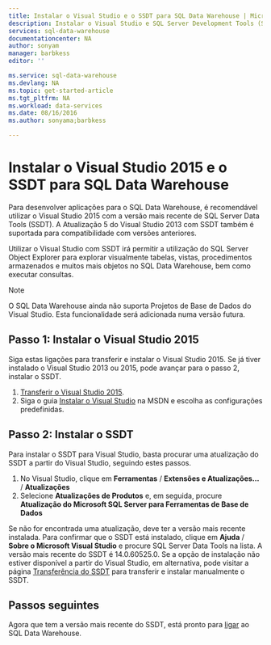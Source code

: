 ```yaml
---
title: Instalar o Visual Studio e o SSDT para SQL Data Warehouse | Microsoft Docs
description: Instalar o Visual Studio e SQL Server Development Tools (SSDT) para o Azure SQL Data Warehouse
services: sql-data-warehouse
documentationcenter: NA
author: sonyam
manager: barbkess
editor: ''

ms.service: sql-data-warehouse
ms.devlang: NA
ms.topic: get-started-article
ms.tgt_pltfrm: NA
ms.workload: data-services
ms.date: 08/16/2016
ms.author: sonyama;barbkess

---
```

# Instalar o Visual Studio 2015 e o SSDT para SQL Data Warehouse
Para desenvolver aplicações para o SQL Data Warehouse, é recomendável utilizar o Visual Studio 2015 com a versão mais recente de SQL Server Data Tools (SSDT).  A Atualização 5 do Visual Studio 2013 com SSDT também é suportada para compatibilidade com versões anteriores.  

Utilizar o Visual Studio com SSDT irá permitir a utilização do SQL Server Object Explorer para explorar visualmente tabelas, vistas, procedimentos armazenados e muitos mais objetos no SQL Data Warehouse, bem como executar consultas.

> [!NOTE]
> O SQL Data Warehouse ainda não suporta Projetos de Base de Dados do Visual Studio.  Esta funcionalidade será adicionada numa versão futura.
> 
> 

## Passo 1: Instalar o Visual Studio 2015
Siga estas ligações para transferir e instalar o Visual Studio 2015. Se já tiver instalado o Visual Studio 2013 ou 2015, pode avançar para o passo 2, instalar o SSDT.

1. [Transferir o Visual Studio 2015][Transferir o Visual Studio 2015].
2. Siga o guia [Instalar o Visual Studio][Instalar o Visual Studio] na MSDN e escolha as configurações predefinidas.

## Passo 2: Instalar o SSDT
Para instalar o SSDT para Visual Studio, basta procurar uma atualização do SSDT a partir do Visual Studio, seguindo estes passos.

1. No Visual Studio, clique em **Ferramentas** / **Extensões e Atualizações…** / **Atualizações**
2. Selecione **Atualizações de Produtos** e, em seguida, procure **Atualização do Microsoft SQL Server para Ferramentas de Base de Dados**

Se não for encontrada uma atualização, deve ter a versão mais recente instalada.  Para confirmar que o SSDT está instalado, clique em **Ajuda** / **Sobre o Microsoft Visual Studio** e procure SQL Server Data Tools na lista.  A versão mais recente do SSDT é 14.0.60525.0.  Se a opção de instalação não estiver disponível a partir do Visual Studio, em alternativa, pode visitar a página [Transferência do SSDT][Transferência do SSDT] para transferir e instalar manualmente o SSDT.

## Passos seguintes
Agora que tem a versão mais recente do SSDT, está pronto para [ligar][ligar] ao SQL Data Warehouse.

<!--Anchors-->

<!--Image references-->

<!--Articles-->
[ligar]: ./sql-data-warehouse-query-visual-studio.md

<!--Other-->
[Transferir o Visual Studio 2015]: https://www.visualstudio.com/downloads/
[Instalar o Visual Studio]: https://msdn.microsoft.com/library/e2h7fzkw.aspx
[Transferência do SSDT]: https://msdn.microsoft.com/library/mt204009.aspx



<!--HONumber=Sep16_HO3-->



